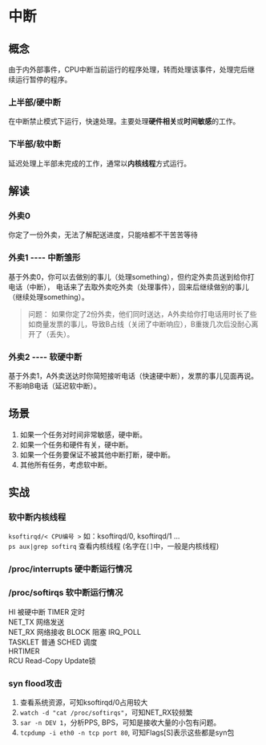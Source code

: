 # 中断

## 概念

由于内外部事件，CPU中断当前运行的程序处理，转而处理该事件，处理完后继续运行暂停的程序。

### 上半部/硬中断

在中断禁止模式下运行，快速处理。主要处理**硬件相关**或**时间敏感**的工作。

### 下半部/软中断

延迟处理上半部未完成的工作，通常以**内核线程**方式运行。

## 解读

### 外卖0

你定了一份外卖，无法了解配送进度，只能啥都不干苦苦等待  

### 外卖1 ---- 中断雏形

基于外卖0，你可以去做别的事儿（处理something），但约定外卖员送到给你打电话（中断）， 电话来了去取外卖吃外卖（处理事件），回来后继续做别的事儿（继续处理something）。

> 问题： 如果你定了2份外卖，他们同时送达，A外卖给你打电话用时长了些如商量发票的事儿，导致B占线（关闭了中断响应），B重拨几次后没耐心离开了（丢失）。

### 外卖2 ---- 软硬中断

基于外卖1，A外卖送达时你简短接听电话（快速硬中断），发票的事儿见面再说。不影响B电话（延迟软中断）。

## 场景

1. 如果一个任务对时间非常敏感，硬中断。
2. 如果一个任务和硬件有关，硬中断。
3. 如果一个任务要保证不被其他中断打断，硬中断。
4. 其他所有任务，考虑软中断。

## 实战

### 软中断内核线程

`ksoftirqd/< CPU编号 >` 如：ksoftirqd/0, ksoftirqd/1 ...  
`ps aux|grep softirq` 查看内核线程 (名字在`[]`中，一般是内核线程)

### /proc/interrupts 硬中断运行情况

### /proc/softirqs 软中断运行情况

HI  被硬中断
TIMER  定时  
NET_TX  网络发送  
NET_RX  网络接收
BLOCK  阻塞
IRQ_POLL  
TASKLET  普通
SCHED  调度  
HRTIMER  
RCU  Read-Copy Update锁

### syn flood攻击

1. 查看系统资源，可知ksoftirqd/0占用较大
2. `watch -d "cat /proc/softirqs"`，可知NET_RX较频繁
3. `sar -n DEV 1`，分析PPS, BPS，可知是接收大量的小包有问题。
4. `tcpdump -i eth0 -n tcp port 80`, 可知Flags[S]表示这些都是syn包
